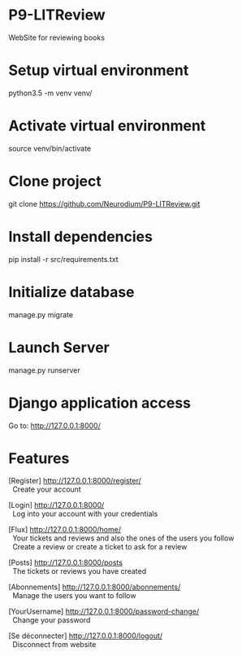 # P9-LITReview
 WebSite for reviewing books

# Setup virtual environment
python3.5 -m venv venv/

# Activate virtual environment
source venv/bin/activate

# Clone project
git clone https://github.com/Neurodium/P9-LITReview.git

# Install dependencies
pip install -r src/requirements.txt

# Initialize database
manage.py migrate

# Launch Server
manage.py runserver

# Django application access
Go to: http://127.0.0.1:8000/

# Features
[Register] http://127.0.0.1:8000/register/<br>
&nbsp;&nbsp;Create your account
  
[Login] http://127.0.0.1:8000/<br>
&nbsp;&nbsp;Log into your account with your credentials 
  
[Flux] http://127.0.0.1:8000/home/<br>
&nbsp;&nbsp;Your tickets and reviews and also the ones of the users you follow <br>
&nbsp;&nbsp;Create a review or create a ticket to ask for a review
  
[Posts] http://127.0.0.1:8000/posts<br>
&nbsp;&nbsp;The tickets or reviews you have created 
  
[Abonnements] http://127.0.0.1:8000/abonnements/<br>
&nbsp;&nbsp;Manage the users you want to follow

[YourUsername] http://127.0.0.1:8000/password-change/<br>
&nbsp;&nbsp;Change your password
  
[Se déconnecter] http://127.0.0.1:8000/logout/<br>
&nbsp;&nbsp;Disconnect from website
